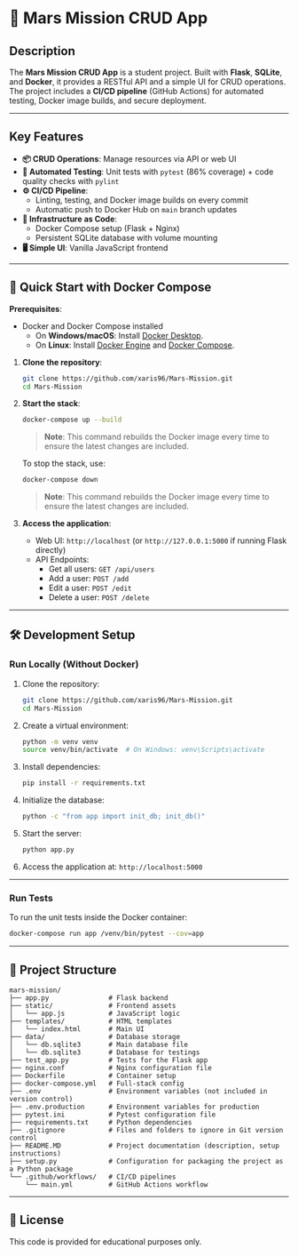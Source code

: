 # 🚀 Mars Mission CRUD App

## **Description**
The **Mars Mission CRUD App** is a student project. Built with **Flask**, **SQLite**, and **Docker**, it provides a RESTful API and a simple UI for CRUD operations. The project includes a **CI/CD pipeline** (GitHub Actions) for automated testing, Docker image builds, and secure deployment.

---

## **Key Features**
- **📦 CRUD Operations**: Manage resources via API or web UI
- **🧪 Automated Testing**: Unit tests with `pytest` (86% coverage) + code quality checks with `pylint`
- **⚙️ CI/CD Pipeline**:
  - Linting, testing, and Docker image builds on every commit
  - Automatic push to Docker Hub on `main` branch updates
- **🐳 Infrastructure as Code**:
  - Docker Compose setup (Flask + Nginx)
  - Persistent SQLite database with volume mounting
- **🖥️ Simple UI**: Vanilla JavaScript frontend

---

## **🚀 Quick Start with Docker Compose**
**Prerequisites**:
- Docker and Docker Compose installed
  - On **Windows/macOS**: Install [Docker Desktop](https://www.docker.com/products/docker-desktop).
  - On **Linux**: Install [Docker Engine](https://docs.docker.com/engine/install/) and [Docker Compose](https://docs.docker.com/compose/install/).

1. **Clone the repository**:
   ```bash
   git clone https://github.com/xaris96/Mars-Mission.git
   cd Mars-Mission
   ```

2. **Start the stack**:
   ```bash
   docker-compose up --build
   ```
   > **Note**: This command rebuilds the Docker image every time to ensure the latest changes are included.

   To stop the stack, use:
   ```bash
   docker-compose down
   ```
   > **Note**: This command rebuilds the Docker image every time to ensure the latest changes are included.

3. **Access the application**:
   - Web UI: `http://localhost` (or `http://127.0.0.1:5000` if running Flask directly)
   - API Endpoints:
     - Get all users: `GET /api/users`
     - Add a user: `POST /add`
     - Edit a user: `POST /edit`
     - Delete a user: `POST /delete`

---

## **🛠️ Development Setup**
### **Run Locally (Without Docker)**
1. Clone the repository:
   ```bash
   git clone https://github.com/xaris96/Mars-Mission.git
   cd Mars-Mission
   ```

2. Create a virtual environment:
   ```bash
   python -m venv venv
   source venv/bin/activate  # On Windows: venv\Scripts\activate
   ```

3. Install dependencies:
   ```bash
   pip install -r requirements.txt
   ```

4. Initialize the database:
   ```bash
   python -c "from app import init_db; init_db()"
   ```

5. Start the server:
   ```bash
   python app.py
   ```

6. Access the application at: `http://localhost:5000`

---

### **Run Tests**
To run the unit tests inside the Docker container:
```bash
docker-compose run app /venv/bin/pytest --cov=app
```

---

## **📂 Project Structure**
```
mars-mission/
├── app.py               # Flask backend
├── static/              # Frontend assets
│   └── app.js           # JavaScript logic
├── templates/           # HTML templates
│   └── index.html       # Main UI
├── data/                # Database storage
│   └── db.sqlite3       # Main database file
│   └── db.sqlite3       # Database for testings
├── test_app.py          # Tests for the Flask app
├── nginx.conf           # Nginx configuration file
├── Dockerfile           # Container setup
├── docker-compose.yml   # Full-stack config
├── .env                 # Environment variables (not included in version control)
├── .env.production      # Environment variables for production
├── pytest.ini           # Pytest configuration file
├── requirements.txt     # Python dependencies
├── .gitignore           # Files and folders to ignore in Git version control
├── README.MD            # Project documentation (description, setup instructions)
├── setup.py             # Configuration for packaging the project as a Python package
└── .github/workflows/   # CI/CD pipelines
    └── main.yml         # GitHub Actions workflow
```

---

## **📜 License**
This code is provided for educational purposes only.
